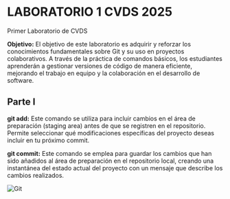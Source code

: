 # LABORATORIO 1 CVDS 2025
Primer Laboratorio de CVDS   

**Objetivo:** El objetivo de este laboratorio es adquirir y reforzar los conocimientos fundamentales sobre Git y su uso en proyectos colaborativos.
A través de la práctica de comandos básicos, los estudiantes aprenderán a gestionar versiones de código de manera eficiente, mejorando el trabajo en equipo y 
la colaboración en el desarrollo de software.
   


## Parte I
**git add:** Este comando se utiliza para incluir cambios en el área de preparación (staging area) antes de que se registren en el repositorio. 
Permite seleccionar qué modificaciones específicas del proyecto deseas incluir en tu próximo commit.

**git commit:** Este comando se emplea para guardar los cambios que han sido añadidos al área de preparación en el repositorio local,
 creando una instantánea del estado actual del proyecto con un mensaje que describe los cambios realizados.

 ![Git](Imagenes/Creaciondedirectorios.png)
